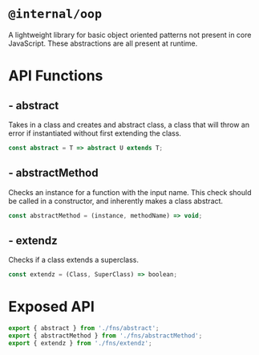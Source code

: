 # `@internal/oop`

A lightweight library for basic object oriented patterns not present in core JavaScript. These abstractions are all present at runtime.

# API Functions

## - abstract

Takes in a class and creates and abstract class, a class that will throw an error if instantiated without first extending the class.

```TypeScript
const abstract = T => abstract U extends T;
```

## - abstractMethod

Checks an instance for a function with the input name. This check should be called in a constructor, and inherently makes a class abstract.

```TypeScript
const abstractMethod = (instance, methodName) => void;
```

## - extendz

Checks if a class extends a superclass.

```TypeScript
const extendz = (Class, SuperClass) => boolean;
```

# Exposed API

```js
export { abstract } from './fns/abstract';
export { abstractMethod } from './fns/abstractMethod';
export { extendz } from './fns/extendz';
```
